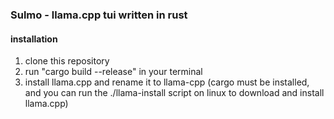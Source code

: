 ### Sulmo - llama.cpp tui written in rust

#### installation
1. clone this repository
2. run "cargo build --release" in your terminal
3. install llama.cpp and rename it to llama-cpp
(cargo must be installed, and you can run the ./llama-install script on linux to download and install llama.cpp)